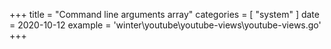 +++
title = "Command line arguments array"
categories = [ "system" ]
date = 2020-10-12
example = 'winter\youtube\youtube-views\youtube-views.go'
+++
